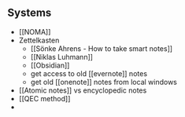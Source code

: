## Systems
- [[NOMA]]
- Zettelkasten
	- [[Sönke Ahrens - How to take smart notes]]
	- [[Niklas Luhmann]]
	- [[Obsidian]]
	- get access to old [[evernote]] notes
	- get old [[onenote]] notes from local windows
- [[Atomic notes]] vs encyclopedic notes
- [[QEC method]]
- 